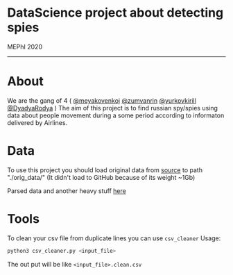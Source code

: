 # DataScience project about detecting spies
MEPhI 2020

---

# About

We are the gang of 4 ( [@meyakovenkoj](https://github.com/meyakovenkoj) [@zumvanrin](https://github.com/zumvanrin) [@yurkovkirill](https://github.com/yurkovkirill) [@DyadyaRodya](https://github.com/DyadyaRodya) )
The aim of this project is to find russian spy/spies using data about people movement during a some period according to informaton delivered by Airlines.

# Data

To use this project you should load original data from [source](https://drive.google.com/drive/folders/19bCT5pKF-QnfW05FW0Eb2dUsMrrnbUSD) to path "./orig_data/" (It didn't load to GitHub because of its weight ~1Gb)

Parsed data and another heavy stuff [here](https://yadi.sk/d/MrEP6moVlhLo5g?w=1)

# Tools

To clean your csv file from duplicate lines you can use `csv_cleaner`
Usage:

```bash
python3 csv_cleaner.py <input_file>
```

The out put will be like `<input_file>.clean.csv`



